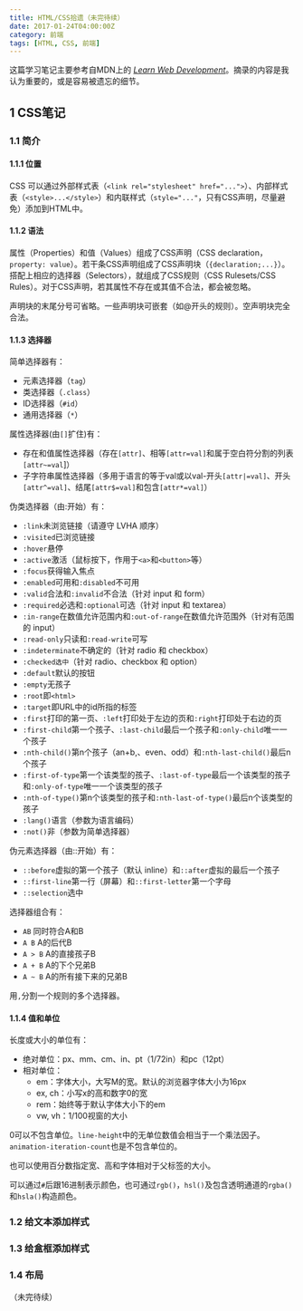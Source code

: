 ```yaml
---
title: HTML/CSS拾遗（未完待续）
date: 2017-01-24T04:00:00Z
category: 前端
tags: [HTML, CSS, 前端]
---
```


这篇学习笔记主要参考自MDN上的 *[Learn Web Development](https://developer.mozilla.org/en-US/docs/Learn)*。摘录的内容是我认为重要的，或是容易被遗忘的细节。

<!-- more -->

## 1 CSS笔记

### 1.1 简介

#### 1.1.1 位置

CSS 可以通过外部样式表（`<link rel="stylesheet" href="...">`）、内部样式表（`<style>...</style>`）和内联样式（`style="..."`，只有CSS声明，尽量避免）添加到HTML中。

#### 1.1.2 语法

属性（Properties）和值（Values）组成了CSS声明（CSS declaration，`property: value`）。若干条CSS声明组成了CSS声明块（`{declaration;...}`）。搭配上相应的选择器（Selectors），就组成了CSS规则（CSS Rulesets/CSS Rules）。对于CSS声明，若其属性不存在或其值不合法，都会被忽略。

声明块的末尾分号可省略。一些声明块可嵌套（如@开头的规则）。空声明块完全合法。

#### 1.1.3 选择器

简单选择器有：

- 元素选择器（`tag`）
- 类选择器（`.class`）
- ID选择器（`#id`）
- 通用选择器（`*`）

属性选择器(由`[]`扩住)有：

- 存在和值属性选择器（存在`[attr]`、相等`[attr=val]`和属于空白符分割的列表`[attr~=val`]）
- 子字符串属性选择器（多用于语言的等于val或以val-开头`[attr|=val]`、开头`[attr^=val]`、结尾`[attr$=val]`和包含`[attr*=val]`）

伪类选择器（由:开始）有：

- `:link`未浏览链接（请遵守 LVHA 顺序）
- `:visited`已浏览链接
- `:hover`悬停
- `:active`激活（鼠标按下，作用于`<a>`和`<button>`等）
- `:focus`获得输入焦点
- `:enabled`可用和`:disabled`不可用
- `:valid`合法和`:invalid`不合法（针对 input 和 form）
- `:required`必选和`:optional`可选（针对 input 和 textarea）
- `:in-range`在数值允许范围内和`:out-of-range`在数值允许范围外（针对有范围的 input）
- `:read-only`只读和`:read-write`可写
- `:indeterminate`不确定的（针对 radio 和 checkbox）
- `:checked选中`（针对 radio、checkbox 和 option）
- `:default`默认的按钮
- `:empty`无孩子
- `:root`即`<html>`
- `:target`即URL中的id所指的标签
- `:first`打印的第一页、`:left`打印处于左边的页和`:right`打印处于右边的页
- `:first-child`第一个孩子、`:last-child`最后一个孩子和`:only-child`唯一一个孩子
- `:nth-child()`第n个孩子（an+b,、even、odd）和`:nth-last-child()`最后n个孩子
- `:first-of-type`第一个该类型的孩子、`:last-of-type`最后一个该类型的孩子和`:only-of-type`唯一一个该类型的孩子
- `:nth-of-type()`第n个该类型的孩子和`:nth-last-of-type()`最后n个该类型的孩子
- `:lang()`语言（参数为语言编码）
- `:not()`非（参数为简单选择器）

伪元素选择器（由::开始）有：

- `::before`虚拟的第一个孩子（默认 inline）和`::after`虚拟的最后一个孩子
- `::first-line`第一行（屏幕）和`::first-letter`第一个字母
- `::selection`选中

选择器组合有：

- `AB` 同时符合A和B
- `A B` A的后代B
- `A > B` A的直接孩子B
- `A + B` A的下个兄弟B
- `A ~ B` A的所有接下来的兄弟B

用`,`分割一个规则的多个选择器。

#### 1.1.4 值和单位

长度或大小的单位有：

- 绝对单位：px、mm、cm、in、pt（1/72in）和pc（12pt）
- 相对单位：
  - em：字体大小，大写M的宽。默认的浏览器字体大小为16px
  - ex, ch：小写x的高和数字0的宽
  - rem：始终等于默认字体大小下的em
  - vw, vh：1/100视窗的大小

0可以不包含单位。`line-height`中的无单位数值会相当于一个乘法因子。`animation-iteration-count`也是不包含单位的。

也可以使用百分数指定宽、高和字体相对于父标签的大小。

可以通过`#`后跟16进制表示颜色，也可通过`rgb()`，`hsl()`及包含透明通道的`rgba()`和`hsla()`构造颜色。

### 1.2 给文本添加样式

### 1.3 给盒框添加样式

### 1.4 布局

（未完待续）
